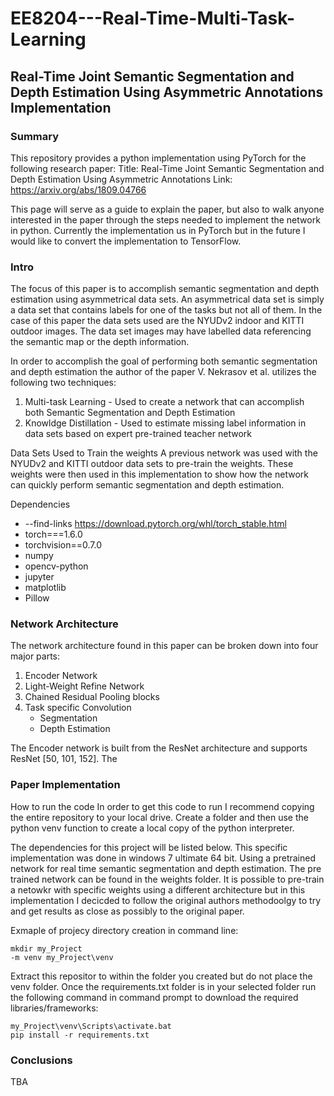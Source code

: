 # EE8204---Real-Time-Multi-Task-Learning
## Real-Time Joint Semantic Segmentation and Depth Estimation Using Asymmetric Annotations Implementation

### Summary
This repository provides a python implementation using PyTorch for the following research paper:
Title: Real-Time Joint Semantic Segmentation and Depth Estimation Using Asymmetric Annotations
Link: https://arxiv.org/abs/1809.04766

This page will serve as a guide to explain the paper, but also to walk anyone interested in the paper through the steps needed to implement the network in python.
Currently the implementation us in PyTorch but in the future I would like to convert the implementation to TensorFlow.

### Intro
The focus of this paper is to accomplish semantic segmentation and depth estimation using asymmetrical data sets. An asymmetrical data set is simply a data set that contains labels for one of the tasks but not all of them. In the case of this paper the data sets used are the NYUDv2 indoor and KITTI outdoor images. The data set images may have labelled data referencing the semantic map or the depth information.

In order to accomplish the goal of performing both semantic segmentation and depth estimation the author of the paper V. Nekrasov et al. utilizes the following two techniques:
1. Multi-task Learning - Used to create a network that can accomplish both Semantic Segmentation and Depth Estimation
2. Knowldge Distillation - Used to estimate missing label information in data sets based on expert pre-trained teacher network

Data Sets Used to Train the weights
A previous network was used with the NYUDv2 and KITTI outdoor data sets to pre-train the weights. These weights were then used in this implementation to show how the network can quickly perform semantic segmentation and depth estimation.

Dependencies
* --find-links https://download.pytorch.org/whl/torch_stable.html
* torch===1.6.0
* torchvision==0.7.0
* numpy
* opencv-python
* jupyter
* matplotlib
* Pillow

### Network Architecture

The network architecture found in this paper can be broken down into four major parts:
1. Encoder Network
2. Light-Weight Refine Network
3. Chained Residual Pooling blocks
4. Task specific Convolution
    - Segmentation
    - Depth Estimation
  
  The Encoder network is built from the ResNet architecture and supports ResNet [50, 101, 152]. The

### Paper Implementation

How to run the code
In order to get this code to run I recommend copying the entire repository to your local drive. Create a folder and then use the python venv function to create a local copy of the python interpreter.

The dependencies for this project will be listed below. This specific implementation was done in windows 7 ultimate 64 bit. Using a pretrained network for real time semantic segmentation and depth estimation. The pre trained network can be found in the weights folder. It is possible to pre-train a netowkr with specific weights using a different architecture but in this implementation I decicded to follow the original authors methodoolgy to try and get results as close as possibly to the original paper.

Exmaple of projecy directory creation in command line:
```
mkdir my_Project
-m venv my_Project\venv
```
Extract this repositor to within the folder you created but do not place the venv folder. Once the requirements.txt folder is in your selected folder run the following command in command prompt to download the required libraries/frameworks:
```
my_Project\venv\Scripts\activate.bat
pip install -r requirements.txt
```
### Conclusions

TBA










